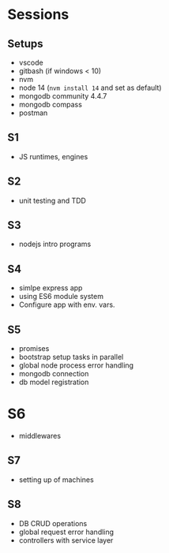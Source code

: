 # Sessions

## Setups
  - vscode
  - gitbash (if windows < 10)
  - nvm 
  - node 14 (`nvm install 14` and set as default) 
  - mongodb community 4.4.7
  - mongodb compass
  - postman

## S1 
- JS runtimes, engines

## S2
- unit testing and TDD

## S3
- nodejs intro programs

## S4 
- simlpe express app
- using ES6 module system
- Configure app with env. vars.

## S5
- promises 
- bootstrap setup tasks in parallel
- global node process error handling
- mongodb connection
- db model registration

# S6 
- middlewares

## S7
- setting up of machines 

## S8
- DB CRUD operations
- global request error handling
- controllers with service layer

